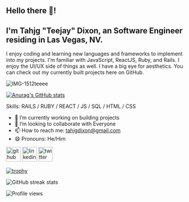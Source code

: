 ## Hello there 👋! 

 ## I'm Tahjg "Teejay" Dixon, an Software Engineer residing in Las Vegas, NV.
 
 I enjoy coding and learning new languages and frameworks to implement into my projects. I'm familiar with JavaScript, ReactJS, Ruby, and Rails. I enjoy the UI/UX side of things as well. I have a big eye for aesthetics. You can check out my currently built projects here on GitHub.
 
![IMG-1512teeee](https://user-images.githubusercontent.com/103458131/204701903-ba767003-d351-46d9-8ec8-e768ec02d8a2.PNG)

[![Anurag's GitHub stats](https://github-readme-stats.vercel.app/api?username=teejaydixon)](https://github.com/teejaydixon/github-readme-stats)


Skills: RAILS / RUBY / REACT / JS / SQL / HTML / CSS 

- 🔭 I’m currently working on building projects 
- 👯 I’m looking to collaborate with Everyone 
- 📫 How to reach me: tahjgdixon@gmail.com 
- 😄 Pronouns: He/Him 



[<img src='https://cdn.jsdelivr.net/npm/simple-icons@3.0.1/icons/github.svg' alt='github' height='40'>](https://github.com/TeejayDixon)  [<img src='https://cdn.jsdelivr.net/npm/simple-icons@3.0.1/icons/linkedin.svg' alt='linkedin' height='40'>](https://www.linkedin.com/in/tahjgdixon/)  [<img src='https://cdn.jsdelivr.net/npm/simple-icons@3.0.1/icons/twitter.svg' alt='twitter' height='40'>](https://twitter.com/TahjgD)  

[![trophy](https://github-profile-trophy.vercel.app/?username=TeejayDixon)](https://github.com/ryo-ma/github-profile-trophy)


![GitHub streak stats](https://streak-stats.demolab.com/?user=TeejayDixon)  

![Profile views](https://gpvc.arturio.dev/TeejayDixon) 
